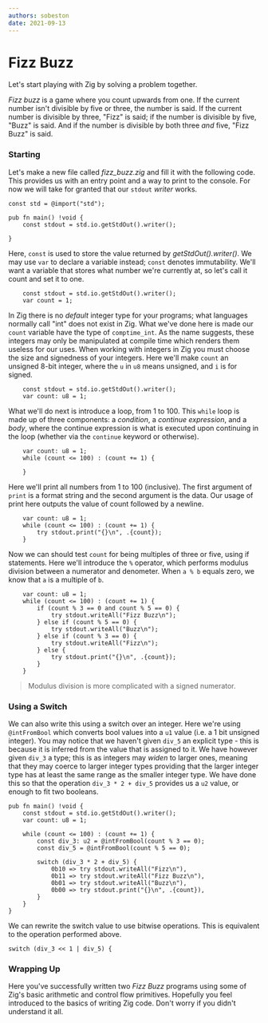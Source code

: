 ```yaml
---
authors: sobeston
date: 2021-09-13
---
```


# Fizz Buzz

Let's start playing with Zig by solving a problem together. 

*Fizz buzz* is a game where you count upwards from one. If the current number isn't divisible by five or three, the number is said. If the current number is divisible by three, "Fizz" is said; if the number is divisible by five, "Buzz" is said. And if the number is divisible by both three *and* five, "Fizz Buzz" is said.

### Starting

Let's make a new file called *fizz_buzz.zig* and fill it with the following code. This provides us with an entry point and a way to print to the console. For now we will take for granted that our `stdout` *writer* works.

```zig
const std = @import("std");

pub fn main() !void {
    const stdout = std.io.getStdOut().writer();

}
```

Here, `const` is used to store the value returned by *getStdOut().writer()*. We may use `var` to declare a variable instead; `const` denotes immutability. We'll want a variable that stores what number we're currently at, so let's call it count and set it to one.

```zig
    const stdout = std.io.getStdOut().writer();
    var count = 1;
```

In Zig there is no *default* integer type for your programs; what languages normally call "int" does not exist in Zig. What we've done here is made our `count` variable have the type of `comptime_int`. As the name suggests, these integers may only be manipulated at compile time which renders them useless for our uses. When working with integers in Zig you must choose the size and signedness of your integers. Here we'll make `count` an unsigned 8-bit integer, where the `u` in `u8` means unsigned, and `i` is for signed. 

```zig
    const stdout = std.io.getStdOut().writer();
    var count: u8 = 1;
```

What we'll do next is introduce a loop, from 1 to 100. This `while` loop is made up of three components: a *condition*, a *continue expression*, and a *body*, where the continue expression is what is executed upon continuing in the loop (whether via the `continue` keyword or otherwise).

```zig
    var count: u8 = 1;
    while (count <= 100) : (count += 1) {

    }
```

Here we'll print all numbers from 1 to 100 (inclusive). The first argument of `print` is a format string and the second argument is the data. Our usage of print here outputs the value of count followed by a newline.

```zig
    var count: u8 = 1;
    while (count <= 100) : (count += 1) {
        try stdout.print("{}\n", .{count});
    }
```

Now we can should test `count` for being multiples of three or five, using if statements. Here we'll introduce the `%` operator, which performs modulus division between a numerator and denometer. When `a % b` equals zero, we know that `a` is a multiple of `b`.

```zig
    var count: u8 = 1;
    while (count <= 100) : (count += 1) {
        if (count % 3 == 0 and count % 5 == 0) {
            try stdout.writeAll("Fizz Buzz\n");
        } else if (count % 5 == 0) {
            try stdout.writeAll("Buzz\n");
        } else if (count % 3 == 0) {
            try stdout.writeAll("Fizz\n");
        } else {
            try stdout.print("{}\n", .{count});
        }
    }
```

> Modulus division is more complicated with a signed numerator.

### Using a Switch

We can also write this using a switch over an integer. Here we're using `@intFromBool` which converts bool values into a `u1` value (i.e. a 1 bit unsigned integer). You may notice that we haven't given `div_5` an explicit type - this is because it is inferred from the value that is assigned to it. We have however given `div_3` a type; this is as integers may *widen* to larger ones, meaning that they may coerce to larger integer types providing that the larger integer type has at least the same range as the smaller integer type. We have done this so that the operation `div_3 * 2 + div_5` provides us a `u2` value, or enough to fit two booleans.

```zig
pub fn main() !void {
    const stdout = std.io.getStdOut().writer();
    var count: u8 = 1;

    while (count <= 100) : (count += 1) {
        const div_3: u2 = @intFromBool(count % 3 == 0);
        const div_5 = @intFromBool(count % 5 == 0);

        switch (div_3 * 2 + div_5) {
            0b10 => try stdout.writeAll("Fizz\n"),
            0b11 => try stdout.writeAll("Fizz Buzz\n"),
            0b01 => try stdout.writeAll("Buzz\n"),
            0b00 => try stdout.print("{}\n", .{count}),
        }
    }
}
```

We can rewrite the switch value to use bitwise operations. This is equivalent to the operation performed above.

```zig
switch (div_3 << 1 | div_5) {
```

### Wrapping Up

Here you've successfully written two *Fizz Buzz* programs using some of Zig's basic arithmetic and control flow primitives. Hopefully you feel introduced to the basics of writing Zig code. Don't worry if you didn't understand it all.

